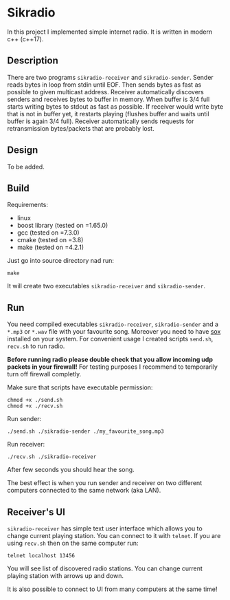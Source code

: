 # Sikradio
In this project I implemented simple internet radio. It is written in modern c++ (c++17).

## Description
There are two programs `sikradio-receiver` and `sikradio-sender`. Sender reads bytes in loop from stdin until EOF. Then sends bytes as fast as possible to given multicast address. Receiver automatically discovers senders and receives bytes to buffer in memory. When buffer is 3/4 full starts writing bytes to stdout as fast as possible. If receiver would write byte that is not in buffer yet, it restarts playing (flushes buffer and waits until buffer is again 3/4 full). Receiver automatically sends requests for retransmission bytes/packets that are probably lost.

## Design
To be added.

## Build
Requirements:

* linux
* boost library (tested on =1.65.0)
* gcc (tested on =7.3.0)
* cmake (tested on =3.8)
* make (tested on =4.2.1)

Just go into source directory nad run:
```
make
```
It will create two executables `sikradio-receiver` and `sikradio-sender`.

## Run
You need compiled executables `sikradio-receiver`, `sikradio-sender` and a `*.mp3` or `*.wav` file with your favourite song. Moreover you need to have [sox](http://sox.sourceforge.net) installed on your system. For convenient usage I created scripts `send.sh`, `recv.sh` to run radio.

**Before running radio please double check that you allow incoming udp packets in your firewall!** For testing purposes I recommend to temporarily turn off firewall completly.

Make sure that scripts have executable permission:
```
chmod +x ./send.sh
chmod +x ./recv.sh
```

Run sender:
```
./send.sh ./sikradio-sender ./my_favourite_song.mp3
```

Run receiver:
```
./recv.sh ./sikradio-receiver
```

After few seconds you should hear the song.

The best effect is when you run sender and receiver on two different computers connected to the same network (aka LAN).

## Receiver's UI
`sikradio-receiver` has simple text user interface which allows you to change current playing station. You can connect to it with `telnet`. If you are using `recv.sh` then on the same computer run:
```
telnet localhost 13456
```

You will see list of discovered radio stations. You can change current playing station with arrows up and down.

It is also possible to connect to UI from many computers at the same time!
